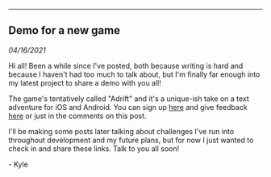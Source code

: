 <!--- I'm alive! Also, demo for a new game -->
<!--- 04/16/2021 -->
<!--- Kyle Owsen -->
<!--- I'm finally far enough in my new game project to share a demo! -->

---

## Demo for a new game

*04/16/2021*

Hi all! Been a while since I've posted, both because writing is hard and because I haven't had too much to talk about, but I'm finally far enough into my latest project to share a demo with you all!

The game's tentatively called "Adrift" and it's a unique-ish take on a text adventure for iOS and Android. You can sign up [here](https://docs.google.com/forms/d/e/1FAIpQLSfcX3Gkln4bKQKJI1xCTHpSStv-xvnSzjMDtuuYoqnw98dr6w/viewform) and give feedback [here](https://docs.google.com/forms/d/e/1FAIpQLSemdpoSl6NSwWDwXmtksnXfp8Li5FCGp6e-G9cFEtlwE0ipdw/viewform) or just in the comments on this post.

I'll be making some posts later talking about challenges I've run into throughout development and my future plans, but for now I just wanted to check in and share these links. Talk to you all soon!

\- Kyle
